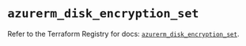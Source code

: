 # `azurerm_disk_encryption_set`

Refer to the Terraform Registry for docs: [`azurerm_disk_encryption_set`](https://registry.terraform.io/providers/hashicorp/azurerm/3.101.0/docs/resources/disk_encryption_set).

